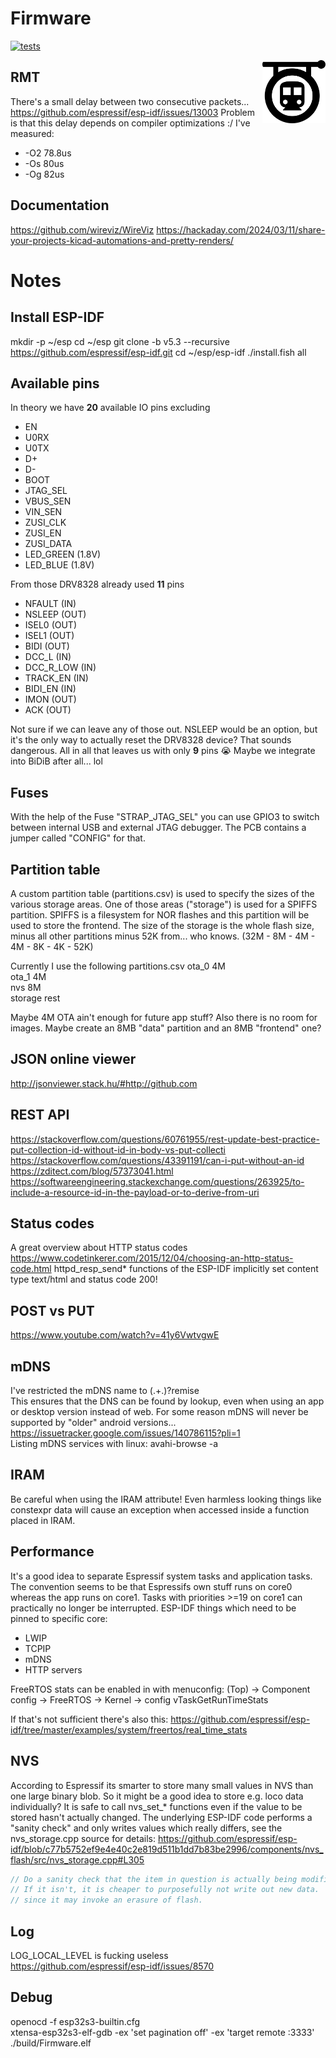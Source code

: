 # Firmware

[![tests](https://github.com/OpenRemise/Firmware/actions/workflows/tests.yml/badge.svg)](https://github.com/OpenRemise/Firmware/actions/workflows/tests.yml)

<a href="https://openremise.github.io/">
<picture>
  <source media="(prefers-color-scheme: dark)" srcset="https://github.com/OpenRemise/.github/raw/master/data/icons/dark.png">
  <img src="https://github.com/OpenRemise/.github/raw/master/data/icons/light.png" width="20%" align="right">
</picture>
</a>

## RMT
There's a small delay between two consecutive packets... https://github.com/espressif/esp-idf/issues/13003
Problem is that this delay depends on compiler optimizations :/
I've measured:
- -O2 78.8us
- -Os 80us
- -Og 82us

## Documentation
https://github.com/wireviz/WireViz
https://hackaday.com/2024/03/11/share-your-projects-kicad-automations-and-pretty-renders/

# Notes
## Install ESP-IDF
mkdir -p ~/esp
cd ~/esp
git clone -b v5.3 --recursive https://github.com/espressif/esp-idf.git
cd ~/esp/esp-idf
./install.fish all

## Available pins
In theory we have **20** available IO pins excluding
- EN
- U0RX
- U0TX
- D+
- D-
- BOOT
- JTAG_SEL
- VBUS_SEN
- VIN_SEN
- ZUSI_CLK
- ZUSI_EN
- ZUSI_DATA
- LED_GREEN (1.8V)
- LED_BLUE (1.8V)

From those DRV8328 already used **11** pins
- NFAULT (IN)
- NSLEEP (OUT)
- ISEL0 (OUT)
- ISEL1 (OUT)
- BIDI (OUT)
- DCC_L (IN)
- DCC_R_LOW (IN)
- TRACK_EN (IN)
- BIDI_EN (IN)
- IMON (OUT)
- ACK (OUT)

Not sure if we can leave any of those out. NSLEEP would be an option, but it's the only way to actually reset the DRV8328 device? That sounds dangerous. All in all that leaves us with only **9** pins :sob:
Maybe we integrate into BiDiB after all... lol

## Fuses
With the help of the Fuse "STRAP_JTAG_SEL" you can use GPIO3 to switch between internal USB and external JTAG debugger. The PCB contains a jumper called "CONFIG" for that.

## Partition table
A custom partition table (partitions.csv) is used to specify the sizes of the various storage areas. One of those areas ("storage") is used for a SPIFFS partition. SPIFFS is a filesystem for NOR flashes and this partition will be used to store the frontend. The size of the storage is the whole flash size, minus all other partitions minus 52K from... who knows.
(32M - 8M - 4M - 4M - 8K - 4K - 52K)

Currently I use the following partitions.csv
ota_0 4M  
ota_1 4M  
nvs 8M  
storage rest  

Maybe 4M OTA ain't enough for future app stuff? Also there is no room for images. Maybe create an 8MB "data" partition and an 8MB "frontend" one?

## JSON online viewer
http://jsonviewer.stack.hu/#http://github.com

## REST API
https://stackoverflow.com/questions/60761955/rest-update-best-practice-put-collection-id-without-id-in-body-vs-put-collecti
https://stackoverflow.com/questions/43391191/can-i-put-without-an-id
https://zditect.com/blog/57373041.html
https://softwareengineering.stackexchange.com/questions/263925/to-include-a-resource-id-in-the-payload-or-to-derive-from-uri

## Status codes
A great overview about HTTP status codes
https://www.codetinkerer.com/2015/12/04/choosing-an-http-status-code.html
httpd_resp_send* functions of the ESP-IDF implicitly set content type text/html and status code 200!

## POST vs PUT
https://www.youtube.com/watch?v=41y6VwtvgwE

## mDNS
I've restricted the mDNS name to (.+\.)?remise  
This ensures that the DNS can be found by lookup, even when using an app or desktop version instead of web.
For some reason mDNS will never be supported by "older" android versions...
https://issuetracker.google.com/issues/140786115?pli=1  
Listing mDNS services with linux: avahi-browse -a

## IRAM
Be careful when using the IRAM attribute! Even harmless looking things like constexpr data will cause an exception when accessed inside a function placed in IRAM.

## Performance
It's a good idea to separate Espressif system tasks and application tasks. The convention seems to be that Espressifs own stuff runs on core0 whereas the app runs on core1. Tasks with priorities >=19 on core1 can practically no longer be interrupted. ESP-IDF things which need to be pinned to specific core:
- LWIP
- TCPIP
- mDNS
- HTTP servers

FreeRTOS stats can be enabled in with menuconfig:
(Top) → Component config → FreeRTOS → Kernel -> config
vTaskGetRunTimeStats

If that's not sufficient there's also this: https://github.com/espressif/esp-idf/tree/master/examples/system/freertos/real_time_stats

## NVS
According to Espressif its smarter to store many small values in NVS than one large binary blob. So it might be a good idea to store e.g. loco data individually?
It is safe to call nvs_set_* functions even if the value to be stored hasn't actually changed. The underlying ESP-IDF code performs a "sanity check" and only writes values which really differs, see the nvs_storage.cpp source for details:
https://github.com/espressif/esp-idf/blob/c77b5752ef9e4e40c2e819d511b1dd7b83be2996/components/nvs_flash/src/nvs_storage.cpp#L305
```cpp
// Do a sanity check that the item in question is actually being modified.
// If it isn't, it is cheaper to purposefully not write out new data.
// since it may invoke an erasure of flash.
```

## Log
LOG_LOCAL_LEVEL is fucking useless  
https://github.com/espressif/esp-idf/issues/8570

## Debug
openocd -f esp32s3-builtin.cfg  
xtensa-esp32s3-elf-gdb -ex 'set pagination off' -ex 'target remote :3333' ./build/Firmware.elf